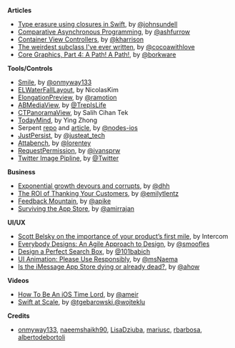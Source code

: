 
**Articles**

* [Type erasure using closures in Swift](https://medium.com/@johnsundell/type-erasure-using-closures-in-swift-1e6125231f8), by [@johnsundell](https://twitter.com/johnsundell)
* [Comparative Asynchronous Programming](https://ashfurrow.com/blog/comparative-asynchronous-programming/), by [@ashfurrow](https://twitter.com/ashfurrow)
* [Container View Controllers](https://useyourloaf.com/blog/container-view-controllers/), by [@kharrison](https://twitter.com/kharrison)
* [The weirdest subclass I've ever written](https://www.cocoawithlove.com/blog/protocols-versus-subclasses.html), by [@cocoawithlove](https://twitter.com/cocoawithlove)
* [Core Graphics, Part 4: A Path! A Path!](https://www.bignerdranch.com/blog/core-graphics-part-4-a-path-a-path/), by [@borkware](https://twitter.com/borkware)

**Tools/Controls**

* [Smile](https://github.com/onmyway133/Smile), by [@onmyway133](https://twitter.com/onmyway133)
* [ELWaterFallLayout](https://github.com/NicolasKim/ELWaterFallLayout), by NicolasKim
* [ElongationPreview](https://github.com/ramotion/elongation-preview), by [@ramotion](https://twitter.com/ramotion)
* [ABMediaView](https://github.com/andrewboryk/ABMediaView), by [@TrepIsLife](https://twitter.com/TrepIsLife)
* [CTPanoramaView](https://github.com/scihant/CTPanoramaView), by Salih Cihan Tek
* [TodayMind](https://github.com/cyanzhong/TodayMind), by Ying Zhong
* Serpent [repo](https://github.com/nodes-ios/Serpent) and [article](https://engineering.nodesagency.com/articles/iOS/Serpent-more-than-just-another-JSON-mapping-framework/), by [@nodes-ios](https://github.com/nodes-ios)
* [JustPersist](https://github.com/justeat/JustPersist), by [@justeat_tech](https://twitter.com/justeat_tech)
* [Attabench](https://github.com/lorentey/Attabench), by [@lorentey](https://twitter.com/lorentey)
* [RequestPermission](https://github.com/IvanVorobei/RequestPermission), by [@ivansprw](https://twitter.com/ivansprw)
* [Twitter Image Pipline](https://github.com/twitter/ios-twitter-image-pipeline), by [@Twitter](https://twitter.com/twitter)

**Business**

* [Exponential growth devours and corrupts](https://m.signalvnoise.com/exponential-growth-devours-and-corrupts-c5562fbf131#.y4dovve50), by [@dhh](https://twitter.com/dhh)
* [The ROI of Thanking Your Customers](https://www.helpscout.net/blog/roi-of-thanking-customers/), by [@emilytlentz](https://www.helpscout.net/blog/roi-of-thanking-customers/)
* [Feedback Mountain](http://www.allenpike.com/2017/feedback-mountain/), by [@apike](https://twitter.com/apike)
* [Surviving the App Store](https://simpleprogrammer.com/2017/02/24/surviving-the-app-store/), by [@amirrajan](https://twitter.com/amirrajan)

**UI/UX**

* [Scott Belsky on the importance of your product’s first mile](https://blog.intercom.com/scott-belsky-behance-benchmark/), by Intercom
* [Everybody Designs: An Agile Approach to Design](https://pspdfkit.com/blog/2017/everybody-designs/), by [@smoofles](https://twitter.com/smoofles)
* [Design a Perfect Search Box](https://uxplanet.org/design-a-perfect-search-box-b6baaf9599c#.yxf6xk7ux), by [@101babich](https://twitter.com/101babich)
* [UI Animation: Please Use Responsibly](https://uxdesign.cc/ui-animation-please-use-responsibly-e707dbdb12d5#.wr7ffrkpc), by [@msNaema](https://twitter.com/msNaema)
* [Is the iMessage App Store dying or already dead?](https://medium.com/@ahow/is-the-imessage-app-store-dying-or-already-dead-f71933622603#.4i90maolp), by [@ahow](https://twitter.com/ahow)


**Videos**

* [How To Be An iOS Time Lord](https://cocoaheads.tv/how-to-be-an-ios-time-lord-by-ameir-al-zoubi/), by [@ameir](https://twitter.com/ameir)
* [Swift at Scale](https://realm.io/news/swift-at-scale/), by [@tgebarowski](https://twitter.com/tgebarowski),[@wojteklu](https://twitter.com/wojteklu)

**Credits**

* [onmyway133](https://github.com/onmyway133), [naeemshaikh90](https://github.com/naeemshaikh90), [LisaDziuba](https://github.com/lisadziuba), [mariusc](https://github.com/mariusc), [rbarbosa](https://github.com/rbarbosa), [albertodebortoli](https://github.com/albertodebortoli)
